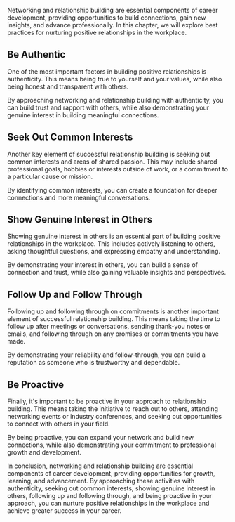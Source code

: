 
Networking and relationship building are essential components of career development, providing opportunities to build connections, gain new insights, and advance professionally. In this chapter, we will explore best practices for nurturing positive relationships in the workplace.

Be Authentic
------------

One of the most important factors in building positive relationships is authenticity. This means being true to yourself and your values, while also being honest and transparent with others.

By approaching networking and relationship building with authenticity, you can build trust and rapport with others, while also demonstrating your genuine interest in building meaningful connections.

Seek Out Common Interests
-------------------------

Another key element of successful relationship building is seeking out common interests and areas of shared passion. This may include shared professional goals, hobbies or interests outside of work, or a commitment to a particular cause or mission.

By identifying common interests, you can create a foundation for deeper connections and more meaningful conversations.

Show Genuine Interest in Others
-------------------------------

Showing genuine interest in others is an essential part of building positive relationships in the workplace. This includes actively listening to others, asking thoughtful questions, and expressing empathy and understanding.

By demonstrating your interest in others, you can build a sense of connection and trust, while also gaining valuable insights and perspectives.

Follow Up and Follow Through
----------------------------

Following up and following through on commitments is another important element of successful relationship building. This means taking the time to follow up after meetings or conversations, sending thank-you notes or emails, and following through on any promises or commitments you have made.

By demonstrating your reliability and follow-through, you can build a reputation as someone who is trustworthy and dependable.

Be Proactive
------------

Finally, it's important to be proactive in your approach to relationship building. This means taking the initiative to reach out to others, attending networking events or industry conferences, and seeking out opportunities to connect with others in your field.

By being proactive, you can expand your network and build new connections, while also demonstrating your commitment to professional growth and development.

In conclusion, networking and relationship building are essential components of career development, providing opportunities for growth, learning, and advancement. By approaching these activities with authenticity, seeking out common interests, showing genuine interest in others, following up and following through, and being proactive in your approach, you can nurture positive relationships in the workplace and achieve greater success in your career.

